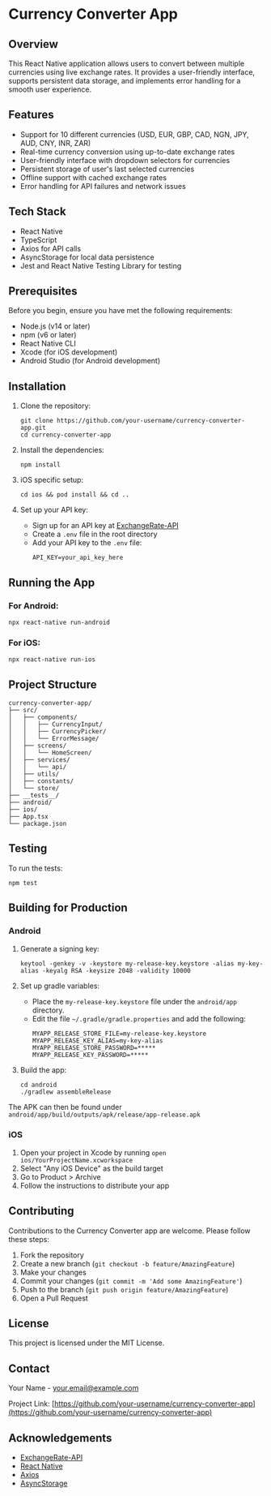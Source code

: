 # Currency Converter App

## Overview

This React Native application allows users to convert between multiple currencies using live exchange rates. It provides a user-friendly interface, supports persistent data storage, and implements error handling for a smooth user experience.

## Features

- Support for 10 different currencies (USD, EUR, GBP, CAD, NGN, JPY, AUD, CNY, INR, ZAR)
- Real-time currency conversion using up-to-date exchange rates
- User-friendly interface with dropdown selectors for currencies
- Persistent storage of user's last selected currencies
- Offline support with cached exchange rates
- Error handling for API failures and network issues

## Tech Stack

- React Native
- TypeScript
- Axios for API calls
- AsyncStorage for local data persistence
- Jest and React Native Testing Library for testing

## Prerequisites

Before you begin, ensure you have met the following requirements:

- Node.js (v14 or later)
- npm (v6 or later)
- React Native CLI
- Xcode (for iOS development)
- Android Studio (for Android development)

## Installation

1. Clone the repository:
   ```
   git clone https://github.com/your-username/currency-converter-app.git
   cd currency-converter-app
   ```

2. Install the dependencies:
   ```
   npm install
   ```

3. iOS specific setup:
   ```
   cd ios && pod install && cd ..
   ```

4. Set up your API key:
   - Sign up for an API key at [ExchangeRate-API](https://www.exchangerate-api.com/)
   - Create a `.env` file in the root directory
   - Add your API key to the `.env` file:
     ```
     API_KEY=your_api_key_here
     ```

## Running the App

### For Android:

```
npx react-native run-android
```

### For iOS:

```
npx react-native run-ios
```

## Project Structure

```
currency-converter-app/
├── src/
│   ├── components/
│   │   ├── CurrencyInput/
│   │   ├── CurrencyPicker/
│   │   └── ErrorMessage/
│   ├── screens/
│   │   └── HomeScreen/
│   ├── services/
│   │   └── api/
│   ├── utils/
│   ├── constants/
│   └── store/
├── __tests__/
├── android/
├── ios/
├── App.tsx
└── package.json
```

## Testing

To run the tests:

```
npm test
```

## Building for Production

### Android

1. Generate a signing key:
   ```
   keytool -genkey -v -keystore my-release-key.keystore -alias my-key-alias -keyalg RSA -keysize 2048 -validity 10000
   ```

2. Set up gradle variables:
   - Place the `my-release-key.keystore` file under the `android/app` directory.
   - Edit the file `~/.gradle/gradle.properties` and add the following:
     ```
     MYAPP_RELEASE_STORE_FILE=my-release-key.keystore
     MYAPP_RELEASE_KEY_ALIAS=my-key-alias
     MYAPP_RELEASE_STORE_PASSWORD=*****
     MYAPP_RELEASE_KEY_PASSWORD=*****
     ```

3. Build the app:
   ```
   cd android
   ./gradlew assembleRelease
   ```

The APK can then be found under `android/app/build/outputs/apk/release/app-release.apk`

### iOS

1. Open your project in Xcode by running `open ios/YourProjectName.xcworkspace`
2. Select "Any iOS Device" as the build target
3. Go to Product > Archive
4. Follow the instructions to distribute your app

## Contributing

Contributions to the Currency Converter app are welcome. Please follow these steps:

1. Fork the repository
2. Create a new branch (`git checkout -b feature/AmazingFeature`)
3. Make your changes
4. Commit your changes (`git commit -m 'Add some AmazingFeature'`)
5. Push to the branch (`git push origin feature/AmazingFeature`)
6. Open a Pull Request

## License

This project is licensed under the MIT License.

## Contact

Your Name - your.email@example.com

Project Link: [https://github.com/your-username/currency-converter-app](https://github.com/your-username/currency-converter-app)

## Acknowledgements

- [ExchangeRate-API](https://www.exchangerate-api.com/)
- [React Native](https://reactnative.dev/)
- [Axios](https://axios-http.com/)
- [AsyncStorage](https://react-native-async-storage.github.io/async-storage/)